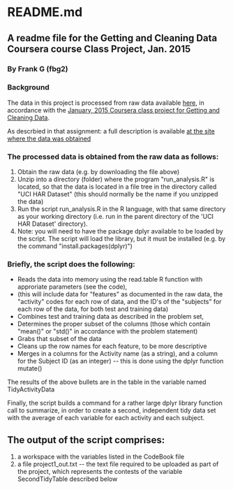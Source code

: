 README.md
=========

A readme file for the Getting and Cleaning Data Coursera course Class Project, Jan. 2015
----------------------------------------------------------------------------------------

### By Frank G (fbg2)

### Background

The data in this project is processed from raw data available [here](https://d396qusza40orc.cloudfront.net/getdata%2Fprojectfiles%2FUCI%20HAR%20Dataset.zip), in accordance with the [January, 2015 Coursera class project for Getting and Cleaning Data](https://class.coursera.org/getdata-010/human_grading/view/courses/973497/assessments/3/submissions).

As descrbied in that assignment: a full description is available [at the site where the data was obtained](http://archive.ics.uci.edu/ml/datasets/Human+Activity+Recognition+Using+Smartphones)

### The processed data is obtained from the raw data as follows:

1. Obtain the raw data (e.g. by downloading the file above)
2. Unzip into a directory (folder) where the program "run_analysis.R" is located, so that the data is located in a file tree in the directory called "UCI HAR Dataset" (this should normally be the name if you unzipped the data)
3. Run the script run_analysis.R in the R language, with that same directory as your working directory (i.e. run in the parent directory of the 'UCI HAR Dataset' directory).
4. Note: you will need to have the package dplyr available to be loaded by the script.  The script will load the library, but it must be installed (e.g. by the command "install.packages(dplyr)")

### Briefly, the script does the following:

* Reads the data into memory using the read.table R function with approriate parameters (see the code),
* (this will include data for "features" as documented in the raw data, the "activity" codes for each row of data, and the ID's of the "subjects" for each row of the data, for both test and training data)
* Combines test and training data as described in the problem set,
* Determines the proper subset of the columns (those which contain "mean()" or "std()" in accordance with the problem statement)
* Grabs that subset of the data
* Cleans up the row names for each feature, to be more descriptive
* Merges in a columns for the Activity name (as a string), and a column for the Subject ID (as an integer) -- this is done using the dplyr function mutate()

The results of the above bullets are in the table in the variable named TidyActivityData

Finally, the script builds a command for a rather large dplyr library function call to summarize, in order to create a second, independent tidy data set with the average of each variable for each activity and each subject.

## The output of the script comprises:

1. a workspace with the variables listed in the CodeBook file
2. a file project1_out.txt -- the text file required to be uploaded as part of the project, which represents the contests of the variable SecondTidyTable described below

